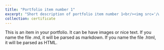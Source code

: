 ```yaml
---
title: "Portfolio item number 1"
excerpt: "Short description of portfolio item number 1<br/><img src='/workspaces/hasan.github.io/images/500x300.png'>"
collection: certificate
---
```


This is an item in your portfolio. It can be have images or nice text. If you name the file .md, it will be parsed as markdown. If you name the file .html, it will be parsed as HTML. 
